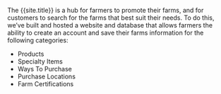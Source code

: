<p> The {{site.title}} is a hub for farmers to promote their farms, and for customers to search for the farms that best suit their needs. To do this, we’ve built and hosted a website and database that allows farmers the ability to create an account and save their farms information for the following categories: </p>
<ul>
  <li>Products</li>
  <li>Specialty Items</li>
  <li>Ways To Purchase</li>
  <li>Purchase Locations</li>
  <li>Farm Certifications</li>
</ul>
